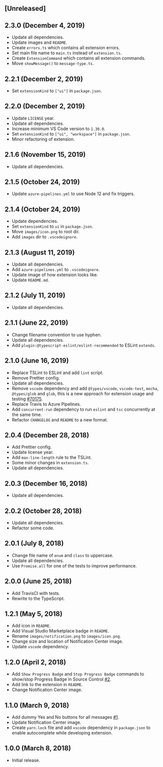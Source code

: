 ## [Unreleased]

## 2.3.0 (December 4, 2019)

- Update all dependencies.
- Update images and `README`.
- Create `errors.ts` which contains all extension errors.
- Set main file name to `main.ts` instead of `extension.ts`.
- Create `ExtensionCommand` which contains all extension commands.
- Move `showMessage()` to `message-type.ts`.

## 2.2.1 (December 2, 2019)

- Set `extensionKind` to `["ui"]` in `package.json`.

## 2.2.0 (December 2, 2019)

- Update `LICENSE` year.
- Update all dependencies.
- Increase minimum VS Code version to `1.30.0`.
- Set `extensionKind` to `["ui", "workspace"]` in `package.json`.
- Minor refactoring of extension.

## 2.1.6 (November 15, 2019)

- Update all dependencies.

## 2.1.5 (October 24, 2019)

- Update `azure-pipelines.yml` to use Node 12 and fix triggers.

## 2.1.4 (October 24, 2019)

- Update dependencies.
- Set `extensionKind` to `ui` in `package.json`.
- Move `images/icon.png` to root dir.
- Add `images` dir to `.vscodeignore`.

## 2.1.3 (August 11, 2019)

- Update all dependencies.
- Add `azure-pipelines.yml` to `.vscodeignore`.
- Update image of how extension looks like.
- Update `README.md`.

## 2.1.2 (July 11, 2019)

- Update all dependencies.

## 2.1.1 (June 22, 2019)

- Change filename convention to use hyphen.
- Update all dependencies.
- Add `plugin:@typescript-eslint/eslint-recommended` to ESLint `extends`.

## 2.1.0 (June 16, 2019)

- Replace TSLint to ESLint and add `lint` script.
- Remove Prettier config.
- Update all dependencies.
- Remove `vscode` dependency and add `@types/vscode`, `vscode-test`, `mocha`, `@types/glob` and `glob`, this is a new approach for extension usage and testing [#70175](https://github.com/microsoft/vscode/issues/70175).
- Replace Travis to Azure Pipelines.
- Add `concurrent-run` dependency to run `eslint` and `tsc` concurrently at the same time.
- Refactor `CHANGELOG` and `README` to a new format.

## 2.0.4 (December 28, 2018)

- Add Prettier config.
- Update license year.
- Add `max-line-length` rule to the TSLint.
- Some minor changes in `extension.ts`.
- Update all dependencies.

## 2.0.3 (December 16, 2018)

- Update all dependencies.

## 2.0.2 (October 28, 2018)

- Update all dependencies.
- Refactor some code.

## 2.0.1 (July 8, 2018)

- Change file name of `enum` and `class` to uppercase.
- Update all dependencies.
- Use `Promise.all` for one of the tests to improve performance.

## 2.0.0 (June 25, 2018)

- Add TravisCI with tests.
- Rewrite to the TypeScript.

## 1.2.1 (May 5, 2018)

- Add icon in `README`.
- Add Visual Studio Marketplace badge in `README`.
- Rename `images/notification.png` to `images/icon.png`.
- Change size and location of Notification Center image.
- Update `vscode` dependency.

## 1.2.0 (April 2, 2018)

- Add `Show Progress Badge` and `Stop Progress Badge` commands to show/stop Progress Badge in Source Control [#2](https://github.com/svipas/vscode-notification-tester/issues/2).
- Add link to the extension in `README`.
- Change Notification Center image.

## 1.1.0 (March 9, 2018)

- Add dummy Yes and No buttons for all messages [#1](https://github.com/svipas/vscode-notification-tester/issues/1).
- Update Notification Center image.
- Create `yarn.lock` file and add `vscode` dependency in `package.json` to enable autocomplete while developing extension.

## 1.0.0 (March 8, 2018)

- Initial release.
